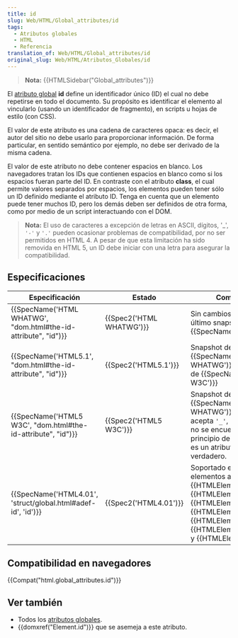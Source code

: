 ```yaml
---
title: id
slug: Web/HTML/Global_attributes/id
tags:
  - Atributos globales
  - HTML
  - Referencia
translation_of: Web/HTML/Global_attributes/id
original_slug: Web/HTML/Atributos_Globales/id
---
```

> **Nota:** {{HTMLSidebar("Global_attributes")}}

El [atributo global](/es/docs/Web/HTML/Global_attributes) **id** define un identificador único (ID) el cual no debe repetirse en todo el documento. Su propósito es identificar el elemento al vincularlo (usando un identificador de fragmento), en scripts u hojas de estilo (con CSS).

El valor de este atributo es una cadena de caracteres opaca: es decir, el autor del sitio no debe usarlo para proporcionar información. De forma particular, en sentido semántico por ejemplo, no debe ser derivado de la misma cadena.

El valor de este atributo no debe contener espacios en blanco. Los navegadores tratan los IDs que contienen espacios en blanco como si los espacios fueran parte del ID. En contraste con el atributo **class**, el cual permite valores separados por espacios, los elementos pueden tener sólo un ID definido mediante el atributo ID. Tenga en cuenta que un elemento puede tener muchos ID, pero los demás deben ser definidos de otra forma, como por medio de un script interactuando con el DOM.

> **Nota:** El uso de caracteres a excepción de letras en ASCII, dígitos, '\_', `'-'` y `'.'` pueden ocasionar problemas de compatibilidad, por no ser permitidos en HTML 4. A pesar de que esta limitación ha sido removida en HTML 5, un ID debe iniciar con una letra para asegurar la compatibilidad.

## Especificaciones

| Especificación                                                                       | Estado                           | Comentario                                                                                                                                                                                                                                                                                      |
| ------------------------------------------------------------------------------------ | -------------------------------- | ----------------------------------------------------------------------------------------------------------------------------------------------------------------------------------------------------------------------------------------------------------------------------------------------- |
| {{SpecName('HTML WHATWG', "dom.html#the-id-attribute", "id")}} | {{Spec2('HTML WHATWG')}} | Sin cambios desde el último snapshot, {{SpecName('HTML5.1')}}                                                                                                                                                                                                                          |
| {{SpecName('HTML5.1', "dom.html#the-id-attribute", "id")}}         | {{Spec2('HTML5.1')}}     | Snapshot de {{SpecName('HTML WHATWG')}}, sin cambios de {{SpecName('HTML5 W3C')}}                                                                                                                                                                                               |
| {{SpecName('HTML5 W3C', "dom.html#the-id-attribute", "id")}}     | {{Spec2('HTML5 W3C')}}     | Snapshot de {{SpecName('HTML WHATWG')}}, ahora acepta `'_'`, `'-'` and `'.'` si no se encuentra al principio del id. También es un atributo global verdadero.                                                                                                                          |
| {{SpecName('HTML4.01', 'struct/global.html#adef-id', 'id')}}     | {{Spec2('HTML4.01')}}     | Soportado en todos los elementos a excepción de {{HTMLElement("base")}}, {{HTMLElement("head")}}, {{HTMLElement("html")}}, {{HTMLElement("meta")}}, {{HTMLElement("script")}}, {{HTMLElement("style")}}, y {{HTMLElement("title")}}. |

## Compatibilidad en navegadores

{{Compat("html.global_attributes.id")}}

## Ver también

- Todos los [atributos globales](/es/docs/Web/HTML/Global_attributes).
- {{domxref("Element.id")}} que se asemeja a este atributo.
